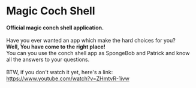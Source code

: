 # Magic Coch Shell
<strong>Official magic conch shell application.</strong>
<br>
<br>
Have you ever wanted an app which make the hard choices for you?
<br>
<strong>
Well, You have come to the right place!
</strong>
<br>
You can you use the conch shell app as SpongeBob and Patrick and know all the answers to your questions.
<br>
<br>
BTW, if you don't watch it yet, here's a link:
<br>
https://www.youtube.com/watch?v=ZHmtvR-1ivw
